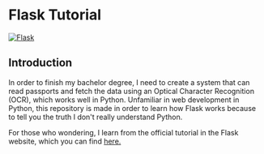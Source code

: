 # Flask Tutorial
[![Flask](http://flask.pocoo.org/static/logo/flask.svg)](http://flask.pocoo.org/)

## Introduction
In order to finish my bachelor degree, I need to create a system that can read passports and fetch the data using an Optical Character Recognition (OCR), which works well in Python. Unfamiliar in web development in Python, this repository is made in order to learn how Flask works because to tell you the truth I don't really understand Python.

For those who wondering, I learn from the official tutorial in the Flask website, which you can find [here.](http://flask.pocoo.org/docs/1.0/tutorial/)